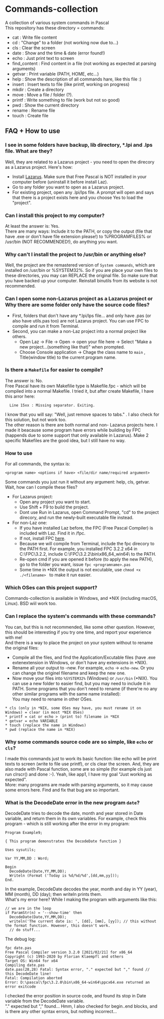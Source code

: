 # Commands-collection
A collection of various system commands in Pascal <br>
This repository has these directory = commands:
* cat                 : Write file content
* cd                  : "Change" to a folder (not working now due to...)
* cls                 : Clear the screen
* date                : Show and the time & date (error found!)
* echo                : Just print text to screen
* find_content        : Find content in a file (not working as expected at parsing arguments)
* getvar              : Print variable (PATH, HOME, etc...)
* help                : Show the description of all commands hare, like this file :)
* insert              : Insert texts to file (like printf, working on progress)
* mkdir               : Create a directory
* move                : Move a file / folder (?).
* printf              : Write something to file (work but not so good)
* pwd                 : Show the current directory 
* rename              : Rename file
* touch               : Create file
## FAQ + How to use
### I see in some folders have backup, lib directory, *.lpi and .lps file. What are they?
Well, they are related to a Lazarus project - you need to open the direcory as a Lazarus project. Here's how:
* Install [Lazarus](https://lazarus-ide.org). Make sure that Free Pascal is NOT installed in your computer before (uninstall it before install Laz).
* Go to any folder you want to open as a Lazarus project.
* For existing project, open any .lpi/lps file. A prompt will open and says that there is a project exists here and you choose Yes to load the "project".

### Can I install this project to my computer?
At least the answer is: Yes. <br>
There are many ways: Include it to the PATH, or copy the output (file that have .exe or don't have file extension please!) to %PROGRAMFILES% or /usr/bin (NOT RECOMMENDED!), do anything you want.

### Why can't I install the project to /usr/bin or anything else?
Well, the project are the remastered version of ```System commands```, which are installed on /usr/bin or %SYSTEM32%. So if you are place your own files to these directories, you may can REPLACE the original file. So make sure that you have backed up your computer. Reinstall binutils from its website is not recommended.

### Can I open some non-Lazarus project as a Lazarus project or Why there are some folder only have the source code files?
* First, folders that don't have any *.lpi/lps file... and only have <application name>.pas (or also have utils.pas too) are not Lazarus project. You can use FPC to compile and run it from Terminal.
* Second, you can make a non-Laz project into a normal project like others. 
  * Open Laz -> File -> Open -> open your file here -> Select "Make a new project...(something like that)" when prompted.
  * Choose Console application -> Chage the class name to ```main``` , Title(window title) to the current program name.

### Is there a ```Makefile``` for easier to compile?
The answer is: No.<br>
Free Pascal have its own Makefilie type is Makefile.fpc - which will be compiled into a normal Makefile. I tried it, but after create Makefile, I have this arror here:
```
  Line 15xx : Missing separator. Exiting. 
```
I know that you will say: "Well, just remove spaces to tabs." . I also check for this solution, but not work too. <br>
The other reason is there are both normal and non- Lazarus projects here. I made it beacause some program have errors while building by FPC (happends due to some support that only available in Lazarus). Make 2 specific Makefiles are the good idea, but I still have no way.

### How to use
For all commands, the syntax is:
 ```
 <program name> <options if have> <file/dir name/required argument>
 ```
Some commands you just run it without any argument: help, cls, getvar.<br>
Wait, how can I compile these files?<br>
  * For Lazarus project:
     * Open any project you want to start.
     * Use Shift + F9 to build the project. 
     * Dont use Run in Lazarus, open Command Prompt, "cd" to the project direcory, and run the newly-built executable file instead.
  * For non-Laz one:
     * If you have installed Laz before, the FPC (Free Pascal Compiler) is included with Laz. Find it in <lazarus root folder>/fpc.
     * If not, install FPC [here](https://freepascal.org).
     * Because we will compile from Terminal, include the fpc direcory to the PATH first. For example, you installed FPC 3.2.2 x64 in C:\FPC\3.2.2\, include C:\FPC\3.2.2\bin\x86_64_win64\ to the PATH.
     * Re-open cmd if you are opened it before (to apply the new PATH), go to the folder you want, issue ``` fpc <programname>.pas ```
     * Some time in *NIX the output is not excutable, use ```chmod +x ./<filename> ``` to make it run easier.

### Which OSes can this project support?
Commands-collection is available in Windows, and *NIX (including macOS, Linux). BSD wiil work too.
  
### Can I replace the system's commands with these commands?
You can, but this is not recommended, like some other question. However, this should be interesting if you try one time, and report your experience with me!<br>
And there is a way to place the project on your system without to rename the original files:
* Compile all the files, and find the Application/Excutable files (have .exe extenextension in Windows, or don't have any extensions in *NIX).
* Rename all your output to <programname>-new. For example, ```echo``` -> ```echo-new```. Or you can change the originel filename and keep the new one.
* Now move your files into ```%SYSTEM32%``` (Windows) or ```/usr/bin``` (*NIX). You can use a new folder to easier find, but you may need to include it in PATH.
Some programs that you don't need to rename (if there're no any other similar programs with the same name installed):<br>
You may need to rename in other OSes.
```
* cls (only in *NIX, some OSes may have, you must rename it on Windows) = clear (in most *NIX OSes)
* printf = cat or echo > (print to) filename in *NIX
* getvar = echo VARIABLE 
* touch (replace the name in Windows) 
* pwd (replace the name in *NIX) 
```
  
### Why some commands source code are so simple, like ```echo``` or ```cls```?
I made this commands just to work its basic function: like echo will be print texts to screen (write to file use printf), or cls clear the screen. And, they are also made with Pascal function, some are so simple (for example cls just run clrscr() and done :-).
Yeah, like app1, I have my goal "Just working as expected".<br>
More: many programs are made with parsing arguments, so it may cause some errors here. Find and fix that bug are so important.

### What is the DecodeDate error in the new program ```date```?
DecodeDate tries to decode the date, month and year stored in Date variable, and return them in its own variables. For example, check this program - which is still working after the error in my program:
```
Program Example9;

{ This program demonstrates the DecodeDate function }

Uses sysutils;

Var YY,MM,DD : Word;

Begin
  DecodeDate(Date,YY,MM,DD);
  Writeln (Format ('Today is %d/%d/%d',[dd,mm,yy]));
End.
```
In the example, DecodeDate decodes the year, month and day in YY (year), MM (month), DD (day); then writeln prints them.<br>
What's my error here? While I making the program with arguments like this:
```
// we are in the loop 
if ParamStr(n) = '--show-time' then
  DecodeDate(Date,YY,MM,DD); 
  writeln('The current date is: ', [dd], [mm], [yy]); // this without the format function. However, this doesn't work.
  // do stuff...
```
The debug log:
```
fpc date.pas
Free Pascal Compiler version 3.2.0 [2021/02/21] for x86_64
Copyright (c) 1993-2020 by Florian Klaempfl and others
Target OS: Win64 for x64
Compiling date.pas
date.pas(28,28) Fatal: Syntax error, "." expected but "," found // this DecodeDate line!
Fatal: Compilation aborted
Error: D:\pascal\fpc\3.2.0\bin\x86_64-win64\ppcx64.exe returned an error exitcode
```
I checked the error position in source code, and found its stop in Date variable from the DecodeDate variable.<br>
"." expected but "," found... Hmm, I also checked for begin..end blocks, and is there any other syntax errors, but nothing incorrect...
